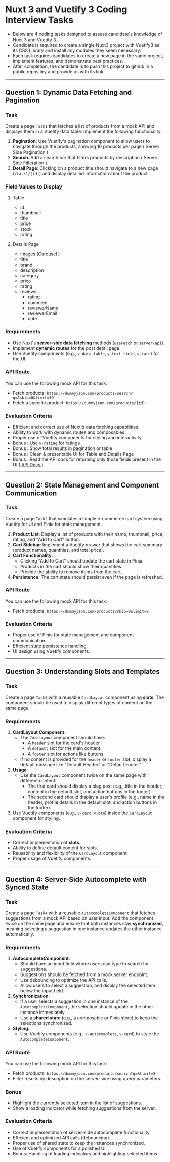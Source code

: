 # Nuxt 3 and Vuetify 3 Coding Interview Tasks

- Below are 4 coding tasks designed to assess candidate's knowledge of Nuxt 3 and Vuetify 3. 
- Candidate is required to create a single Nuxt3 project with Vuetify3 as its CSS Library and install any modules they seem necessary. 
- Each task requires candidates to create a new page in the same project, implement features, and demonstrate best practices.
- After completion, the candidate is to push this project to github in a public repositiry and provide us with its link.

---

## **Question 1: Dynamic Data Fetching and Pagination**

### Task
Create a page `Task1` that fetches a list of products from a mock API and displays them in a Vuetify data table. Implement the following functionality:

1. **Pagination**: Use Vuetify's pagination component to allow users to navigate through the products, showing 10 products per page ( Server Side Pagination ).
2. **Search**: Add a search bar that filters products by description ( Server Side Filteration ).
3. **Detail Page**: Clicking on a product title should navigate to a new page (`/task1/[id]`) and display detailed information about the product.

### Field Values to Display
1. Table
    - id
    - thumbnail
    - title
    - price 
    - stock 
    - rating 

2. Details Page
    - images (Carousel )
    - title
    - brand
    - description
    - category
    - price
    - rating
    - reviews
        - rating
        - comment
        - reviewerName
        - reviewerEmail
        - date

### Requirements
- Use Nuxt's **server-side data fetching** methods (`useFetch` or `server/api`).
- Implement **dynamic routes** for the post detail page.
- Use Vuetify components (e.g., `v-data-table`, `v-text-field`, `v-card`) for the UI.

### API Route
You can use the following mock API for this task:
- Fetch products: `https://dummyjson.com/products/search?q=&skip=0&limit=30`
- Fetch a specific product: `https://dummyjson.com/products/{id}`

### Evaluation Criteria
- Efficient and correct use of Nuxt's data fetching capabilities.
- Ability to work with dynamic routes and composables.
- Proper use of Vuetify components for styling and interactivity.
- Bonus : Use `v-rating` for ratings
- Bonus : Show total results in pagination or table
- Bonus : Clean & presentable UI for Table and Details Page
- Bonus : Read the API docs for returning only those fields present in the UI ([ API Docs ](https://dummyjson.com/docs/products#products-limit_skip))

---

## Question 2: State Management and Component Communication

### Task
Create a page `Task2` that simulates a simple e-commerce cart system using Vuetify for UI and Pinia for state management.

1. **Product List**: Display a list of products with their name, thumbnail, price, rating, and "Add to Cart" button.
2. **Cart Sidebar**: Implement a Vuetify drawer that shows the cart summary (product names, quantities, and total price).
3. **Cart Functionality**:
   - Clicking "Add to Cart" should update the cart state in Pinia.
   - Products in the cart should show their quantities.
   - Provide the ability to remove items from the cart.
4. **Persistence**: The cart state should persist even if the page is refreshed.

### API Route
You can use the following mock API for this task:
- Fetch products: `https://dummyjson.com/products?skip=0&limit=8`

### Evaluation Criteria
- Proper use of Pinia for state management and component communication.
- Efficient state persistence handling.
- UI design using Vuetify components.

---

## Question 3: Understanding Slots and Templates

### Task
Create a page `Task3` with a reusable `CardLayout` component using **slots**. The component should be used to display different types of content on the same page.

### Requirements
1. **CardLayout Component**:
   - The `CardLayout` component should have:
     - A `header` slot for the card's header.
     - A `default` slot for the main content.
     - A `footer` slot for actions like buttons.
   - If no content is provided for the `header` or `footer` slot, display a default message like "Default Header" or "Default Footer."
2. **Usage**:
   - Use the `CardLayout` component twice on the same page with different content:
     - The first card should display a blog post (e.g., title in the header, content in the default slot, and action buttons in the footer).
     - The second card should display a user's profile (e.g., name in the header, profile details in the default slot, and action buttons in the footer).
3. Use Vuetify components (e.g., `v-card`, `v-btn`) inside the `CardLayout` component for styling.

### Evaluation Criteria
- Correct implementation of **slots**.
- Ability to define default content for slots.
- Reusability and flexibility of the `CardLayout` component.
- Proper usage of Vuetify components.

---

## Question 4: Server-Side Autocomplete with Synced State

### Task
Create a page `Task4` with a reusable `AutocompleteComponent` that fetches suggestions from a mock API based on user input. Add the component twice on the same page and ensure that both instances stay **synchronized**, meaning selecting a suggestion in one instance updates the other instance automatically.

### Requirements
1. **AutocompleteComponent**:
   - Should have an input field where users can type to search for suggestions.
   - Suggestions should be fetched from a mock server endpoint.
   - Use debouncing to optimize the API calls.
   - Allow users to select a suggestion, and display the selected item below the input field.
2. **Synchronization**:
   - If a user selects a suggestion in one instance of the `AutocompleteComponent`, the selection should update in the other instance immediately.
   - Use a **shared state** (e.g., a composable or Pinia store) to keep the selections synchronized.
3. **Styling**:
   - Use Vuetify components (e.g., `v-autocomplete`, `v-card`) to style the `AutocompleteComponent`.

### API Route
You can use the following mock API for this task:
- Fetch products: `https://dummyjson.com/products/search?q=&limit=5`
- Filter results by description on the server-side using query parameters.

### Bonus
- Highlight the currently selected item in the list of suggestions.
- Show a loading indicator while fetching suggestions from the server.

### Evaluation Criteria
- Correct implementation of server-side autocomplete functionality.
- Efficient and optimized API calls (debouncing).
- Proper use of shared state to keep the instances synchronized.
- Use of Vuetify components for a polished UI.
- Bonus: Handling of loading indicators and highlighting selected items.
